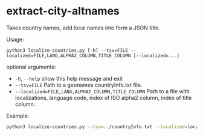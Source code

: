 # extract-city-altnames

Takes country names, add local names into form a JSON title.

Usage:
```
python3 localize-countries.py [-h] --tsv=FILE --localized=FILE,LANG,ALPHA2_COLUMN,TITLE_COLUMN [--localized=...]
```
optional arguments:
-  `-h`, `--help`            show this help message and exit
-  `--tsv=FILE`            Path to a geonames countryInfo.txt file.
-  `--localized=FILE,LANG,ALPHA2_COLUMN,TITLE_COLUMN` Path to a file with localizations, language code, index of ISO alpha2 column, index of title column.

Example:
```bash
python3 localize-countries.py --tsv=../countryInfo.txt --localized=localized/ru_artlebedev_3_0.tsv,ru,3,0 > countries.tsv
```
